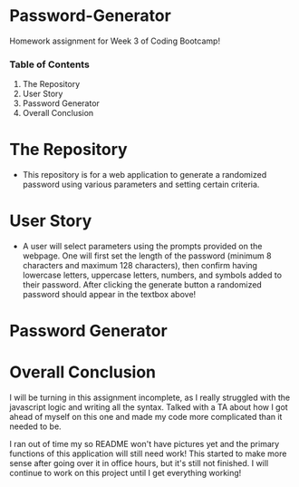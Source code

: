 # Password-Generator

Homework assignment for Week 3 of Coding Bootcamp!

### Table of Contents 

1) The Repository
2) User Story
3) Password Generator
4) Overall Conclusion

# The Repository

- This repository is for a web application to generate a randomized password using various parameters and setting certain criteria. 

# User Story

- A user will select parameters using the prompts provided on the webpage. One will first set the length of the password (minimum 8 characters and maximum 128 characters), then confirm having lowercase letters, uppercase letters, numbers, and symbols added to their password. After clicking the generate button a randomized password should appear in the textbox above!

# Password Generator


# Overall Conclusion

I will be turning in this assignment incomplete, as I really struggled with the javascript logic and writing all the syntax. Talked with a TA about how I got ahead of myself on this one and made my code more complicated than it needed to be. 

I ran out of time my so README won't have pictures yet and the primary functions of this application will still need work! This started to make more sense after going over it in office hours, but it's still not finished. I will continue to work on this project until I get everything working!